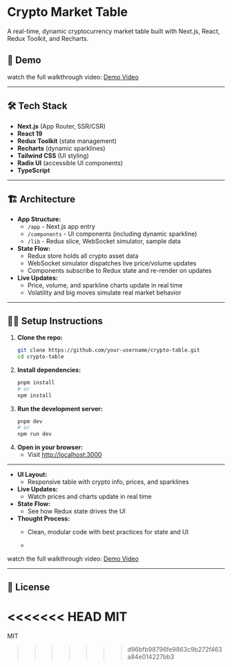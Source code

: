 # Crypto Market Table

A real-time, dynamic cryptocurrency market table built with Next.js, React, Redux Toolkit, and Recharts.

## 🚀 Demo



 watch the full walkthrough video: [Demo Video](https://www.youtube.com/watch?v=MbylDsDBI9U)

---

## 🛠 Tech Stack

- **Next.js** (App Router, SSR/CSR)
- **React 19**
- **Redux Toolkit** (state management)
- **Recharts** (dynamic sparklines)
- **Tailwind CSS** (UI styling)
- **Radix UI** (accessible UI components)
- **TypeScript**

---

## 🏗️ Architecture

- **App Structure:**
  - `/app` - Next.js app entry
  - `/components` - UI components (including dynamic sparkline)
  - `/lib` - Redux slice, WebSocket simulator, sample data
- **State Flow:**
  - Redux store holds all crypto asset data
  - WebSocket simulator dispatches live price/volume updates
  - Components subscribe to Redux state and re-render on updates
- **Live Updates:**
  - Price, volume, and sparkline charts update in real time
  - Volatility and big moves simulate real market behavior

---

## 🧑‍💻 Setup Instructions

1. **Clone the repo:**
   ```sh
   git clone https://github.com/your-username/crypto-table.git
   cd crypto-table
   ```
2. **Install dependencies:**
   ```sh
   pnpm install
   # or
   npm install
   ```
3. **Run the development server:**
   ```sh
   pnpm dev
   # or
   npm run dev
   ```
4. **Open in your browser:**
   - Visit [http://localhost:3000](http://localhost:3000)

---


- **UI Layout:**
  - Responsive table with crypto info, prices, and sparklines
- **Live Updates:**
  - Watch prices and charts update in real time
- **State Flow:**
  - See how Redux state drives the UI
- **Thought Process:**
  - Clean, modular code with best practices for state and UI
 
  - 
 watch the full walkthrough video: [Demo Video](https://www.youtube.com/watch?v=MbylDsDBI9U)


---

## 📄 License

<<<<<<< HEAD
MIT 
=======
MIT 
>>>>>>> d96bfb98796fe9863c9b272f463a84e014227bb3
